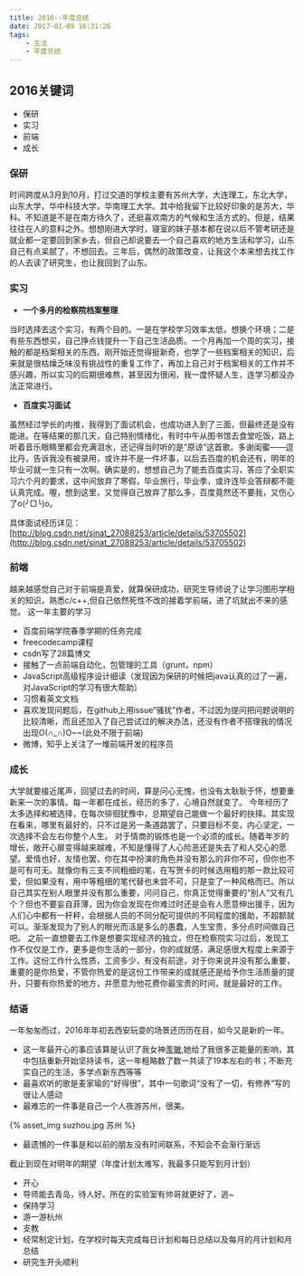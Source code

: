 ```yaml
---
title: 2016--年度总结
date: 2017-01-09 16:31:26
tags: 
	- 生活
	- 年度总结
---
```

## 2016关键词
- 保研
- 实习
- 前端
- 成长

<!--more-->

### 保研
时间跨度从3月到10月，打过交道的学校主要有苏州大学，大连理工，东北大学，山东大学，华中科技大学，华南理工大学。其中给我留下比较好印象的是苏大，华科。不知道是不是在南方待久了，还挺喜欢南方的气候和生活方式的。但是，结果往往在人的意料之外。想想刚进大学时，寝室的妹子基本都在说以后不管考研还是就业都一定要回到家乡去，但自己却说要去一个自己喜欢的地方生活和学习，山东自己有点呆腻了，不想回去。三年后，偶然的政策改变，让我这个本来想去找工作的人去读了研究生，也让我回到了山东。

### 实习
- **一个多月的检察院档案整理**

当时选择去这个实习，有两个目的。一是在学校学习效率太低，想换个环境；二是有些东西想买，自己挣点钱提升一下自己生活品质。一个月再加一个周的实习，接触的都是档案相关的东西。刚开始还觉得挺新奇，也学了一些档案相关的知识，后来就是很枯燥乏味没有挑战性的重复工作了，再加上自己对于档案相关的工作并不感兴趣，所以实习的后期很难熬，甚至因为很闲，我一度怀疑人生，连学习都没办法正常进行。

- **百度实习面试**

虽然经过学长的内推，我得到了面试机会，也成功进入到了三面，但最终还是没有能进。在等结果的那几天，自己特别情绪化，有时中午从图书馆去食堂吃饭，路上听着音乐眼睛里都会充满泪水，还记得当时听的是“原谅”这首歌。多谢闺蜜——逗比丹，告诉我没有被录用，或许并不是一件坏事，以后去百度的机会还有，明年的毕业可就一生只有一次啊。确实是的，想想自己为了能去百度实习，答应了全职实习六个月的要求，这中间放弃了寒假，毕业旅行，毕业季，或许连毕业答辩都不能认真完成。喔，想到这里，又觉得自己放弃了那么多，百度竟然还不要我，又伤心了o(╯□╰)o。

具体面试经历详见：[http://blog.csdn.net/sinat_27088253/article/details/53705502](http://blog.csdn.net/sinat_27088253/article/details/53705502)

### 前端

越来越感觉自己对于前端是真爱，就算保研成功，研究生导师说了让学习图形学相关的知识，熟悉c/c++,但自己依然死性不改的接着学前端，进了坑就出不来的感觉。
这一年主要的学习
- 百度前端学院春季学期的任务完成
- freecodecamp课程
- csdn写了28篇博文
- 接触了一点前端自动化，包管理的工具（grunt，npm）
- JavaScript高级程序设计细读（发现因为保研的时候把java认真的过了一遍，对JavaScript的学习有很大帮助）
- 习惯看英文文档
- 喜欢发现问题后，在github上用issue“骚扰”作者，不过因为提问把问题说明的比较清晰，而且还加入了自己尝试过的解决办法，还没有作者不搭理我的情况出现O(∩_∩)O~~(此处不限于前端)
- 微博，知乎上关注了一堆前端开发的程序员

### 成长

大学就要接近尾声，回望过去的时间，算是问心无愧，也没有太耿耿于怀，想要重新来一次的事情。每一年都在成长，经历的多了，心境自然就变了。
今年经历了太多选择和被选择，在每次徘徊犹豫中，总期望自己能做一个最好的抉择。其实现在看来，哪里有最好的，只不过是另一条道路罢了，只要目标不变，内心坚定，一次选择不会左右你整个人生。
对于情商的锻炼也是一个必须的成长。随着年岁的增长，敞开心扉变得越来越难，不知是懂得了人心险恶还是失去了和人交心的愿望。爱情也好，友情也罢，你在其中扮演的角色并没有那么的非你不可，但你也不是可有可无。就像你有三支不同粗细的笔，在写贺卡的时候选用粗的那一款比较可爱，但如果没有，用中等粗细的笔代替也未尝不可，只是变了一种风格而已。所以自己其实在别人眼里并没有那么重要，问问自己，你真正觉得重要的“别人”又有几个？但也不要妄自菲薄，因为你会发现在你难过时还是会有人愿意伸出援手，因为人们心中都有一杆秤，会根据人员的不同分配可提供的不同程度的援助，不超额就可以。渐渐发现为了别人的眼光而活是多么的愚蠢，人生宝贵，多分点时间做自己吧。
之前一直想要去工作是想要实现经济的独立，但在检察院实习过后，发现工作不仅仅是工作，更多是你生活的一部分，你的成就感，满足感很大程度上来源于工作。这份工作什么性质，工资多少，有没有前途，对于你来说并没有那么重要，重要的是你热爱，不管你热爱的是这份工作带来的成就感还是给予你生活质量的提升，只要有你热爱的地方，并愿意为他花费你最宝贵的时间，就是最好的工作。

### 结语

一年匆匆而过，2016年年初去西安玩耍的场景还历历在目，如今又是新的一年。

- 这一年最开心的事应该算是认识了我女神[羡辙](http://zhangwenli.com),她给了我很多正能量的影响，其中包括重新开始坚持读书，这一年粗略数了数一共读了19本左右的书；不断充实自己的生活，多学点新东西等等
- 最喜欢听的歌是麦家瑜的“好得很”，其中一句歌词“没有了一切，有修养”写的很让人感动
- 最难忘的一件事是自己一个人夜游苏州，很美。

{% asset_img suzhou.jpg 苏州 %}

- 最遗憾的一件事是和以前的朋友没有时间联系，不知会不会渐行渐远

截止到现在对明年的期望（年度计划太难写，我最多只能写到月计划）
- 开心
- 导师能去青岛，待人好。所在的实验室有帅哥就更好了，逃~
- 保持学习
- 游一游杭州
- 支教
- 经常制定计划，在学校时每天完成每日计划和每日总结以及每月的月计划和月总结
- 研究生开头顺利
